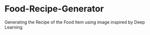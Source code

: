 # Food-Recipe-Generator
Generating the Recipe of the Food Item using image inspired by Deep Learning
